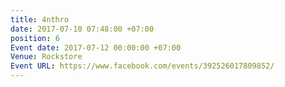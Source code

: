 ```yaml
---
title: 4nthro
date: 2017-07-10 07:48:00 +07:00
position: 6
Event date: 2017-07-12 00:00:00 +07:00
Venue: Rockstore
Event URL: https://www.facebook.com/events/392526017809852/
---
```


